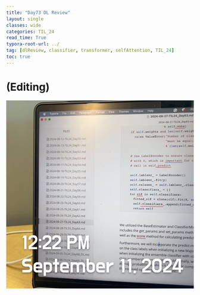 ```yaml
---
title: "Day73 DL Review"
layout: single
classes: wide
categories: TIL_24
read_time: True
typora-root-url: ../
tag: [dlReview, classifier, transformer, selfAttention, TIL_24]
toc: true 
---
```


# (Editing)

![E3CF767F-B648-4003-A9E2-56DED3D9AA29_1_105_c](/images/2024-09-11-TIL24_Day73_DL/E3CF767F-B648-4003-A9E2-56DED3D9AA29_1_105_c.jpeg)

<br>

<br><br>



